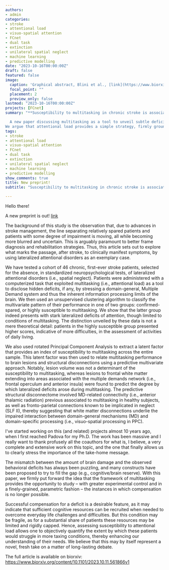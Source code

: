 ```yaml
---
authors:
- admin
categories:
- stroke
- attentional load
- visuo-spatial attention
- FCnet
- dual task
- extinction
- unilateral spatial neglect
- machine learning
- predictive modelling
date: "2023-10-16T00:00:00Z"
draft: false
featured: false
image:
  caption: 'Graphical abstract, Blini et al., [link](https://www.biorxiv.org/content/10.1101/2023.10.11.561866v1)'
  focal_point: ""
  placement: 2
  preview_only: false
lastmod: "2023-10-16T00:00:00Z"
projects: [FCnet]
summary: "**Susceptibility to multitasking in chronic stroke is associated to damage of the multiple demand system and leads to lateralized visuospatial deficits.**  

  A new paper discussing multitasking as a tool to unveil subtle deficits after stroke. 
We argue that attentional load provides a simple strategy, firmly grounded in theory, to study the gray area in which stroke can or cannot result in stark deficits. This is an opportunity to better frame the mismatch between the amount of brain damage and its consequences, in an era in which this line is becoming increasingly blurred."
tags:
- stroke
- attentional load
- visuo-spatial attention
- FCnet
- dual task
- extinction
- unilateral spatial neglect
- machine learning
- predictive modelling
show_comments: true
title: New preprint!
subtitle: "Susceptibility to multitasking in chronic stroke is associated to damage of the multiple demand system and leads to lateralized visuospatial deficits"

---
```



Hello there! 

A new preprint is out! [link](https://www.biorxiv.org/content/10.1101/2023.10.11.561866v1)

The background of this study is the observation that, due to advances in stroke management, the line separating relatively spared patients and patients with some degree of impairment is moving, all while becoming more blurred and uncertain. This is arguably paramount to better frame diagnosis and rehabilitation strategies. Thus, this article sets out to explore what marks the passage, after stroke, to clinically manifest symptoms, by using lateralized attentional disorders as an exemplary case.

We have tested a cohort of 46 chronic, first-ever stroke patients, selected for the absence, in standardized neuropsychological tests, of lateralized attentional disorders (i.e., spatial neglect). Patients were administered with a computerized task that exploited multitasking (i.e., attentional load) as a tool to disclose hidden deficits, if any, by stressing a domain-general, Multiple Demand system and thus the inherent information processing limits of the brain. We then used an unsupervised clustering algorithm to classify the multivariate pattern of their performance in one of two groups: confirmed-spared, or highly susceptible to multitasking. We show that the latter group indeed presents with stark lateralized deficits of attention, though limited to conditions of multitasking. The distinction unveiled by these data is not a mere theoretical detail: patients in the highly susceptible group presented higher scores, indicative of more difficulties, in the assessment of activities of daily living. 

We also used rotated Principal Component Analysis to extract a latent factor that provides an index of susceptibility to multitasking across the entire sample. This latent factor was then used to relate multitasking performance to brain lesions and structural disconnections using a predictive multivariate approach. Notably, lesion volume was not a determinant of the susceptibility to multitasking, whereas lesions to frontal white matter extending into areas associated with the multiple demands network (i.e., frontal operculum and anterior insula) were found to predict the degree by which lateralized deficits arose during multitasking. The predictive structural disconnectome involved MD-related connectivity (i.e., anterior thalamic radiation) previous associated to multitasking in healthy subjects, as well as fronto-parietal connections known to be implicated in neglect (SLF II), thereby suggesting that white matter disconnections underlie the impaired interaction between domain-general mechanisms (MD) and domain-specific processing (i.e., visuo-spatial processing in PPC).

I've started working on this (and related) projects almost 10 years ago, when I first reached Padova for my Ph.D. The work has been massive and I really want to thank profusely all the coauthors for what is, I believe, a very complete and extensive work on this topic, and the one that finally allows us to clearly stress the importance of the take-home message. 

The mismatch between the amount of brain damage and the observed behavioral deficits has always been puzzling, and many constructs have been proposed to try to fill the gap (e.g., cognitive/brain reserve). With this paper, we firmly put forward the idea that the framework of multitasking provides the opportunity to study – with greater experimental control and in a finely-grained, parametric fashion – the instances in which compensation is no longer possible. 

Successful compensation for a deficit is a desirable feature, as it may indicate that sufficient cognitive resources can be recruited when needed to overcome everyday life challenges and difficulties. But this condition may be fragile, as for a substantial share of patients these resources may be limited and rigidly capped. Hence, assessing susceptibility to attentional load allows one to objectively quantify the extent by which these patients would struggle in more taxing conditions, thereby enhancing our understanding of their needs. We believe that this may by itself represent a novel, fresh take on a matter of long-lasting debate.

The full article is available on biorxiv:
https://www.biorxiv.org/content/10.1101/2023.10.11.561866v1



